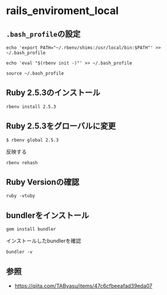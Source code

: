 # rails_enviroment_local


## `.bash_profile`の設定

```
echo 'export PATH="~/.rbenv/shims:/usr/local/bin:$PATH"' >> ~/.bash_profile
```

```
echo 'eval "$(rbenv init -)"' >> ~/.bash_profile
```

```
source ~/.bash_profile
```

## Ruby 2.5.3のインストール


```
rbenv install 2.5.3
```

## Ruby 2.5.3をグローバルに変更

```
$ rbenv global 2.5.3
```

反映する

```
rbenv rehash
```

## Ruby Versionの確認

```
ruby -vtuby
```

## bundlerをインストール

```
gem install bundler
```

インストールしたbundlerを確認

```
bundler -v
```



## 参照
* https://qiita.com/TAByasu/items/47c6cfbeeafad39eda07
